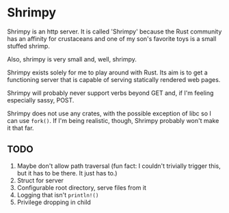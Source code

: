 Shrimpy
===

Shrimpy is an http server.  It is called 'Shrimpy' because the Rust community
has an affinity for crustaceans and one of my son's favorite toys is a small
stuffed shrimp.

Also, shrimpy is very small and, well, shrimpy.

Shrimpy exists solely for me to play around with Rust.  Its aim is to get a
functioning server that is capable of serving statically rendered web pages.

Shrimpy will probably never support verbs beyond GET and, if I'm feeling
especially sassy, POST.

Shrimpy does not use any crates, with the possible exception of libc so I can
use `fork()`.  If I'm being realistic, though, Shrimpy probably won't make it
that far.

TODO
---
1. Maybe don't allow path traversal (fun fact: I couldn't trivially trigger
   this, but it has to be there.  It just has to.)
2. Struct for server
3. Configurable root directory, serve files from it
4. Logging that isn't `println!()`
5. Privilege dropping in child
